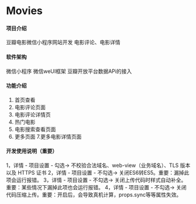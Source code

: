 # Movies

#### 项目介绍
豆瓣电影微信小程序网站开发
电影评论、电影详情

#### 软件架构
微信小程序
微信weUI框架
豆瓣开放平台数据APi的接入

#### 功能介绍
1. 首页查看
2. 电影评论页面
3. 电影评论详情页
4. 热门电影
5. 电影搜索查看页面
6. 更多页面
7.更多电影详情页面

#### 开发使用说明（重要）
1，详情 - 项目设置 - 勾选-> 不校验合法域名、web-view（业务域名）、TLS 版本以及 HTTPS 证书
2，详情 - 项目设置 - 不勾选-> 关闭ES6转ES5。重要：漏掉此项会运行报错。
3，详情 - 项目设置 - 不勾选-> 关闭上传代码时样式自动补全。重要：某些情况下漏掉此项也会运行报错。
4，详情 - 项目设置 - 不勾选-> 关闭代码压缩上传。重要：开启后，会导致真机计算，props.sync等等属性失效。


